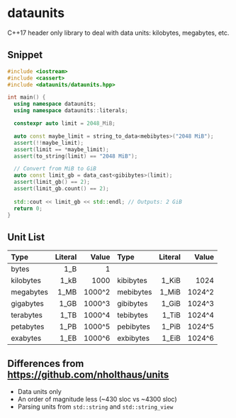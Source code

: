 # dataunits
C++17 header only library to deal with data units: kilobytes, megabytes, etc.

## Snippet

```cpp
#include <iostream>
#include <cassert>
#include <dataunits/dataunits.hpp>

int main() {
  using namespace dataunits;  
  using namespace dataunits::literals;  

  constexpr auto limit = 2048_MiB;

  auto const maybe_limit = string_to_data<mebibytes>("2048 MiB");
  assert(!!maybe_limit);
  assert(limit == *maybe_limit);  
  assert(to_string(limit) == "2048 MiB");

  // Convert from MiB to GiB
  auto const limit_gb = data_cast<gibibytes>(limit);
  assert(limit_gb() == 2);
  assert(limit_gb.count() == 2);
  
  std::cout << limit_gb << std::endl; // Outputs: 2 GiB
  return 0;
}
```

## Unit List

| Type      | Literal | Value  | Type      | Literal | Value  |
|:----------|--------:|-------:|:----------|--------:|-------:|
| bytes     |    1_B  |      1 |           |         |        |
| kilobytes |    1_kB |   1000 | kibibytes |   1_KiB |   1024 |
| megabytes |    1_MB | 1000^2 | mebibytes |   1_MiB | 1024^2 |
| gigabytes |    1_GB | 1000^3 | gibibytes |   1_GiB | 1024^3 |
| terabytes |    1_TB | 1000^4 | tebibytes |   1_TiB | 1024^4 |
| petabytes |    1_PB | 1000^5 | pebibytes |   1_PiB | 1024^5 |
| exabytes  |    1_EB | 1000^6 | exbibytes |   1_EiB | 1024^6 |

## Differences from https://github.com/nholthaus/units

- Data units only
- An order of magnitude less (~430 sloc vs ~4300 sloc)
- Parsing units from ```std::string``` and ```std::string_view```
